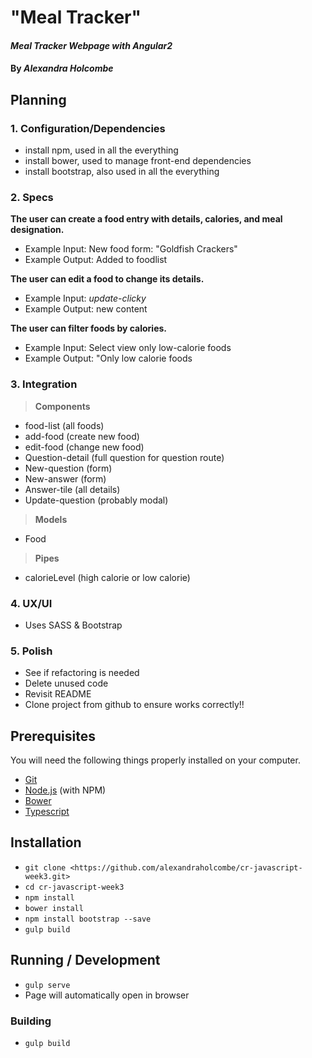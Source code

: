 # "Meal Tracker"

#### _Meal Tracker Webpage with Angular2_

#### By _**Alexandra Holcombe**_

## Planning
### **1.  Configuration/Dependencies**  
  * install npm, used in all the everything
  * install bower, used to manage front-end dependencies
  * install bootstrap, also used in all the everything  

### **2.  Specs**  

  **The user can create a food entry with details, calories, and meal designation.**  
  * Example Input: New food form: "Goldfish Crackers"  
  * Example Output: Added to foodlist  

  **The user can edit a food to change its details.**  
  * Example Input: *update-clicky*
  * Example Output: new content  

  **The user can filter foods by calories.**  
  * Example Input: Select view only low-calorie foods
  * Example Output: "Only low calorie foods  

### **3.  Integration**  

> **Components**  
  * food-list (all foods)
  * add-food (create new food)
  * edit-food (change new food)
  * Question-detail (full question for question route)
  * New-question (form)
  * New-answer (form)
  * Answer-tile (all details)
  * Update-question (probably modal)

> **Models**  
  * Food  

> **Pipes**
  * calorieLevel (high calorie or low calorie)

### **4.  UX/UI**  
  * Uses SASS & Bootstrap

### **5.  Polish**  
  * See if refactoring is needed
  * Delete unused code
  * Revisit README
  * Clone project from github to ensure works correctly!!

## Prerequisites

You will need the following things properly installed on your computer.

* [Git](https://git-scm.com/)
* [Node.js](https://nodejs.org/) (with NPM)
* [Bower](https://bower.io/)
* [Typescript](https://www.typescriptlang.org/)

## Installation

* `git clone <https://github.com/alexandraholcombe/cr-javascript-week3.git>`
* `cd cr-javascript-week3`
* `npm install`
* `bower install`
* `npm install bootstrap --save`
* `gulp build`

## Running / Development

* `gulp serve`
* Page will automatically open in browser

### Building

* `gulp build`

<!-- ### Known Bugs
* Modal only opens once until you have to refresh the page
* answer pages are a mess -->
